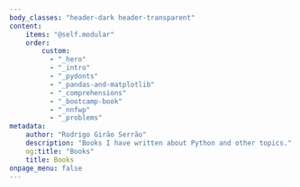 ```yaml
---
body_classes: "header-dark header-transparent"
content:
    items: "@self.modular"
    order:
        custom:
          - "_hero"
          - "_intro"
          - "_pydonts"
          - "_pandas-and-matplotlib"
          - "_comprehensions"
          - "_bootcamp-book"
          - "_nnfwp"
          - "_problems"
metadata:
    author: "Rodrigo Girão Serrão"
    description: "Books I have written about Python and other topics."
    og:title: "Books"
    title: Books
onpage_menu: false
---
```

